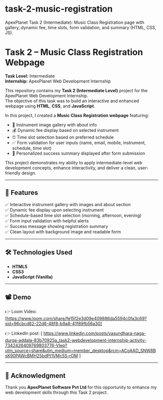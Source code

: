 # task-2-music-registration
ApexPlanet Task 2 (Intermediate): Music Class Registration page with gallery, dynamic fee, time slots, form validation, and summary (HTML, CSS, JS).
# Task 2 – Music Class Registration Webpage

**Task Level:** Intermediate  
**Internship:** ApexPlanet Web Development Internship  

This repository contains my **Task 2 (Intermediate Level)** project for the ApexPlanet Web Development Internship.  
The objective of this task was to build an interactive and enhanced webpage using **HTML**, **CSS**, and **JavaScript**.  

In this project, I created a **Music Class Registration webpage** featuring:
- 🎸 Instrument image gallery with about info  
- 💰 Dynamic fee display based on selected instrument  
- ⏰ Time slot selection based on preferred schedule  
- ✅ Form validation for user inputs (name, email, mobile, instrument, schedule, time slot)  
- 🎉 Personalized success summary displayed after form submission  

This project demonstrates my ability to apply intermediate-level web development concepts, enhance interactivity, and deliver a clean, user-friendly design.

---

## 🌟 Features

✅ Interactive instrument gallery with images and about section  
✅ Dynamic fee display upon selecting instrument  
✅ Schedule-based time slot selection (morning, afternoon, evening)  
✅ Form input validation with helpful alerts  
✅ Success message showing registration summary  
✅ Clean layout with background image and readable form  

---

## 🛠 Technologies Used

- **HTML5**  
- **CSS3**  
- **JavaScript (Vanilla)**  

---

## 📽 Demo

👉 Loom Video: [https://www.loom.com/share/fe15f2e3d09e409886da5594c0fa3c69?sid=96cbcd62-22d6-48f8-b9a8-41f89fb56a30]

👉 LinkedIn post: [ https://www.linkedin.com/posts/vasundhara-naga-durga-addala-83b70925a_task2-webdevelopment-internship-activity-7342426409769803776-Vlep?utm_source=share&utm_medium=member_desktop&rcm=ACoAAD_SNW8BsK90PAWcBMH25bdPt1VMc5S-rOM ]

---

## 🙏 Acknowledgment

Thank you **ApexPlanet Software Pvt Ltd** for this opportunity to enhance my web development skills through this Task 2 project.

